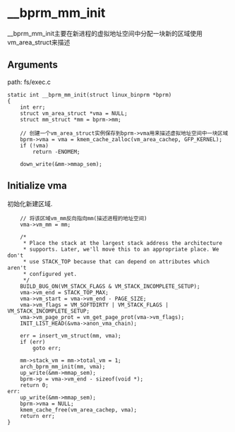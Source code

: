 __bprm_mm_init
========================================

__bprm_mm_init主要在新进程的虚拟地址空间中分配一块新的区域使用vm_area_struct来描述

Arguments
----------------------------------------

path: fs/exec.c
```
static int __bprm_mm_init(struct linux_binprm *bprm)
{
    int err;
    struct vm_area_struct *vma = NULL;
    struct mm_struct *mm = bprm->mm;

    // 创建一个vm_area_struct实例保存到bprm->vma用来描述虚拟地址空间中一块区域
    bprm->vma = vma = kmem_cache_zalloc(vm_area_cachep, GFP_KERNEL);
    if (!vma)
        return -ENOMEM;

    down_write(&mm->mmap_sem);
```

Initialize vma
----------------------------------------

初始化新建区域.

```
    // 将该区域vm_mm反向指向mm(描述进程的地址空间)
    vma->vm_mm = mm;

    /*
     * Place the stack at the largest stack address the architecture
     * supports. Later, we'll move this to an appropriate place. We don't
     * use STACK_TOP because that can depend on attributes which aren't
     * configured yet.
     */
    BUILD_BUG_ON(VM_STACK_FLAGS & VM_STACK_INCOMPLETE_SETUP);
    vma->vm_end = STACK_TOP_MAX;
    vma->vm_start = vma->vm_end - PAGE_SIZE;
    vma->vm_flags = VM_SOFTDIRTY | VM_STACK_FLAGS | VM_STACK_INCOMPLETE_SETUP;
    vma->vm_page_prot = vm_get_page_prot(vma->vm_flags);
    INIT_LIST_HEAD(&vma->anon_vma_chain);

    err = insert_vm_struct(mm, vma);
    if (err)
        goto err;

    mm->stack_vm = mm->total_vm = 1;
    arch_bprm_mm_init(mm, vma);
    up_write(&mm->mmap_sem);
    bprm->p = vma->vm_end - sizeof(void *);
    return 0;
err:
    up_write(&mm->mmap_sem);
    bprm->vma = NULL;
    kmem_cache_free(vm_area_cachep, vma);
    return err;
}
```
